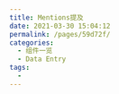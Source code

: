 ```yaml
---
title: Mentions提及
date: 2021-03-30 15:04:12
permalink: /pages/59d72f/
categories:
  - 组件一览
  - Data Entry
tags:
  - 
---
```

